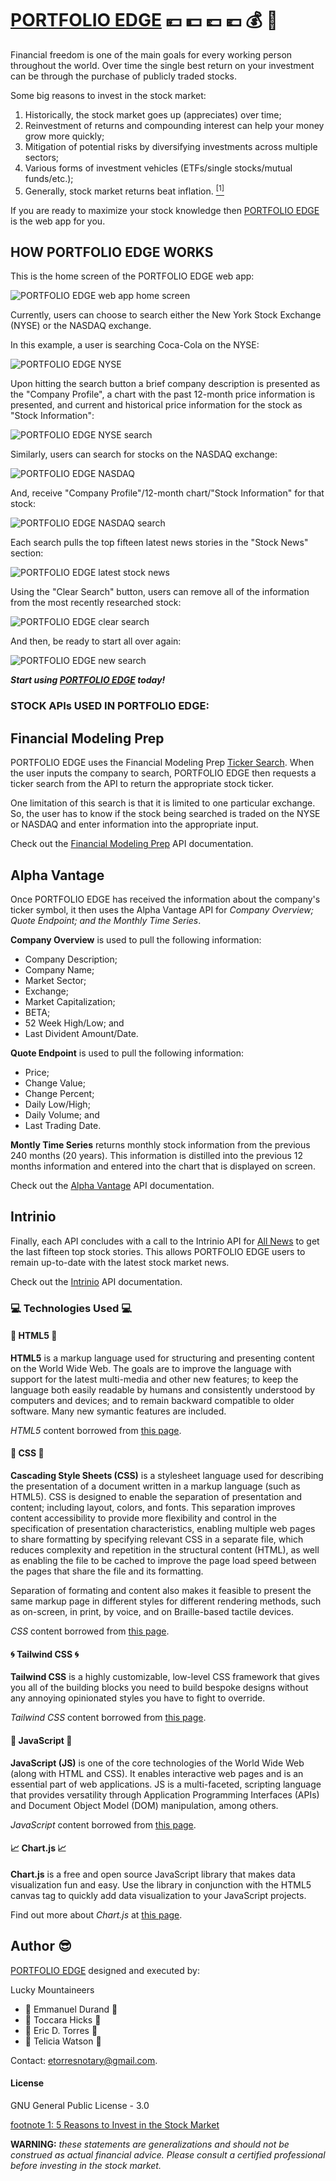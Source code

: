 # [PORTFOLIO EDGE](https://etorres-revature.github.io/Lucky_Mountaineers/) :yen: :dollar: :pound: :euro: :moneybag: :money_with_wings:

Financial freedom is one of the main goals for every working person throughout the world.  Over time the single best return on your investment can be through the purchase of publicly traded stocks.  

Some big reasons to invest in the stock market:

1. Historically, the stock market goes up (appreciates) over time;
1. Reinvestment of returns and compounding interest can help your money grow more quickly;
1. Mitigation of potential risks by diversifying investments across multiple sectors;
1. Various forms of investment vehicles (ETFs/single stocks/mutual funds/etc.);
1. Generally, stock market returns beat inflation. <a href="#footnote1"><sup>[1]</sup></a>

If you are ready to maximize your stock knowledge then [PORTFOLIO EDGE](https://etorres-revature.github.io/Lucky_Mountaineers/) is the web app for you.

## HOW PORTFOLIO EDGE WORKS 
 
This is the home screen of the PORTFOLIO EDGE web app:

![PORTFOLIO EDGE web app home screen](./assets/screenshots/stock-app-home.png)

Currently, users can choose to search either the New York Stock Exchange (NYSE) or the NASDAQ exchange.

In this example, a user is searching Coca-Cola on the NYSE:

![PORTFOLIO EDGE NYSE](./assets/screenshots/stock-app-nyse.png)

Upon hitting the search button a brief company description is presented as the "Company Profile", a chart with the past 12-month price information is presented, and current and historical price information for the stock as "Stock Information":

![PORTFOLIO EDGE NYSE search](./assets/screenshots/stock-app-nyse-search.png)

Similarly, users can search for stocks on the NASDAQ exchange: 

![PORTFOLIO EDGE NASDAQ](./assets/screenshots/stock-app-nasdaq.png)

And, receive "Company Profile"/12-month chart/"Stock Information" for that stock: 

![PORTFOLIO EDGE NASDAQ search](./assets/screenshots/stock-app-nasdaq-search.png)

Each search pulls the top fifteen latest news stories in the "Stock News" section:

![PORTFOLIO EDGE latest stock news](./assets/screenshots/stock-app-latest-news.png)

Using the "Clear Search" button, users can remove all of the information from the most recently researched stock: 

![PORTFOLIO EDGE clear search](./assets/screenshots/stock-app-clear-search.png)

And then, be ready to start all over again:

![PORTFOLIO EDGE new search](./assets/screenshots/stock-app-new-search.png)

***Start using [PORTFOLIO EDGE](https://etorres-revature.github.io/Lucky_Mountaineers/) today!***

### STOCK APIs USED IN PORTFOLIO EDGE:

## Financial Modeling Prep

PORTFOLIO EDGE uses the Financial Modeling Prep [Ticker Search](https://financialmodelingprep.com/developer/docs/#Ticker-Search).  When the user inputs the company to search, PORTFOLIO EDGE then requests a ticker search from the API to return the appropriate stock ticker.  

One limitation of this search is that it is limited to one particular exchange.  So, the user has to know if the stock being searched is traded on the NYSE or NASDAQ and enter information into the appropriate input.

Check out the [Financial Modeling Prep](https://financialmodelingprep.com/developer/docs/) API documentation.

## Alpha Vantage

Once PORTFOLIO EDGE has received the information about the company's ticker symbol, it then uses the Alpha Vantage API for *Company Overview; Quote Endpoint; and the Monthly Time Series*.

**Company Overview** is used to pull the following information: 

* Company Description; 
* Company Name; 
* Market Sector; 
* Exchange; 
* Market Capitalization; 
* BETA; 
* 52 Week High/Low; and
* Last Divident Amount/Date.

**Quote Endpoint** is used to pull the following information: 

* Price;
* Change Value; 
* Change Percent; 
* Daily Low/High; 
* Daily Volume; and
* Last Trading Date.

**Montly Time Series** returns monthly stock information from the previous 240 months (20 years).  This information is distilled into the previous 12 months information and entered into the chart that is displayed on screen.

Check out the [Alpha Vantage](https://www.alphavantage.co/documentation/) API documentation. 

## Intrinio

Finally, each API concludes with a call to the Intrinio API for [All News](https://docs.intrinio.com/documentation/web_api/get_all_company_news_v2) to get the last fifteen top stock stories.  This allows PORTFOLIO EDGE users to remain up-to-date with the latest stock market news.

Check out the [Intrinio](https://docs.intrinio.com/documentation/api_v2/getting_started) API documentation.

### :computer: Technologies Used :computer:

#### :memo: HTML5 :memo:

**HTML5** is a markup language used for structuring and presenting content on the World Wide Web.  The goals are to improve the language with support for the latest multi-media and other new features; to keep the language both easily readable by humans and consistently understood by computers and devices; and to remain backward compatible to older software.  Many new symantic features are included.

*HTML5* content borrowed from <a target="_blank" rel="noopener noreferrer">[this page](https://en.wikipedia.org/wiki/HTML5).</a>

#### :art: CSS :art:

**Cascading Style Sheets (CSS)** is a stylesheet language used for describing the presentation of a document written in a markup language (such as HTML5).  CSS is designed to enable the separation of presentation and content; including layout, colors, and fonts.  This separation improves content accessibility to provide more flexibility and control in the specification of presentation characteristics, enabling multiple web pages to share formatting by specifying relevant CSS in a separate file, which reduces complexity and repetition in the structural content (HTML), as well as enabling the file to be cached to improve the page load speed between the pages that share the file and its formatting.

Separation of formating and content also makes it feasible to present the same markup page in different styles for different rendering methods, such as on-screen, in print, by voice, and on Braille-based tactile devices. 

*CSS* content borrowed from <a target="_blank" rel="noopener noreferrer">[this page](https://en.wikipedia.org/wiki/Cascading_Style_Sheets).</a>

#### :cyclone: Tailwind CSS :cyclone:

**Tailwind CSS** is a highly customizable, low-level CSS framework that gives you all of the building blocks you need to build bespoke designs without any annoying opinionated styles you have to fight to override.

*Tailwind CSS* content borrowed from <a target="_blank" rel="noopener noreferrer">[this page](https://tailwindcss.com/).</a>

#### :sparkler: JavaScript :sparkler:

**JavaScript (JS)** is one of the core technologies of the World Wide Web (along with HTML and CSS). It enables interactive web pages and is an essential part of web applications.  JS is a multi-faceted, scripting language that provides versatility through Application Programming Interfaces (APIs) and Document Object Model (DOM) manipulation, among others.

*JavaScript* content borrowed from <a target="_blank" rel="noopener noreferrer">[this page](https://en.wikipedia.org/wiki/JavaScript).</a>

#### :chart_with_upwards_trend: Chart.js :chart_with_upwards_trend:

**Chart.js** is a free and open source JavaScript library that makes data visualization fun and easy.  Use the library in conjunction with the HTML5 canvas tag to quickly add data visualization to your JavaScript projects. 

Find out more about *Chart.js* at <a target="_blank" rel="noopener noreferrer">[this page](https://www.chartjs.org/docs/latest/).

## Author :sunglasses:

[PORTFOLIO EDGE](https://etorres-revature.github.io/Lucky_Mountaineers/) designed and executed by:

Lucky Mountaineers

* :cookie: Emmanuel Durand :cookie:
* :gem: Toccara Hicks :gem:
* :green_heart: Eric D. Torres :green_heart:
* :rainbow: Telicia Watson :rainbow:

Contact: etorresnotary@gmail.com. 

#### License

GNU General Public License - 3.0

<a name="footnote1">[footnote 1:  5 Reasons to Invest in the Stock Market](https://money.usnews.com/investing/articles/2017-04-12/5-reasons-to-invest-in-the-stock-market)</a>

**WARNING:** *these statements are generalizations and should not be construed as actual financial advice.  Please consult a certified professional before investing in the stock market.*